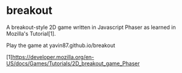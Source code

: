# breakout
A breakout-style 2D game written in Javascript Phaser as learned in Mozilla's Tutorial[1].

Play the game at yavin87.github.io/breakout

[1]https://developer.mozilla.org/en-US/docs/Games/Tutorials/2D_breakout_game_Phaser
